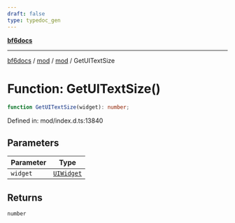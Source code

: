 ```yaml
---
draft: false
type: typedoc_gen
---
```


[**bf6docs**](../../../_index.md)

***

[bf6docs](../../../_index.md) / [mod](../../_index.md) / [mod](../_index.md) / GetUITextSize

# Function: GetUITextSize()

```ts
function GetUITextSize(widget): number;
```

Defined in: mod/index.d.ts:13840

## Parameters

| Parameter | Type |
| ------ | ------ |
| `widget` | [`UIWidget`](../UIWidget/_index.md) |

## Returns

`number`
